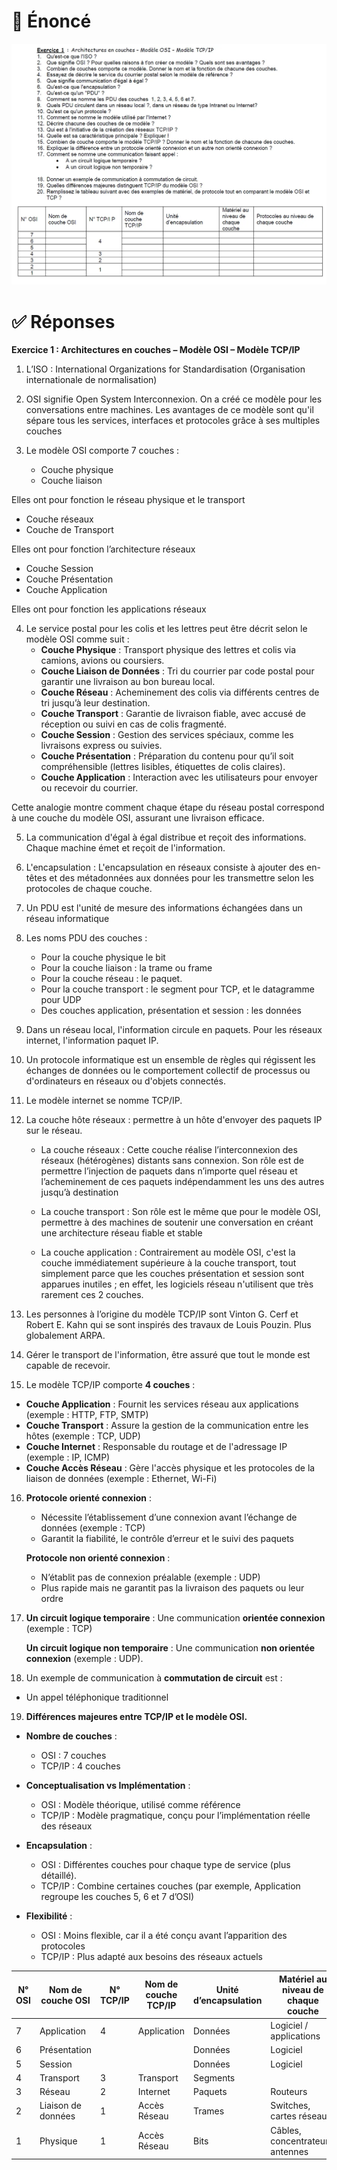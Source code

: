 # 📝 Énoncé

![alt text](Images/Enonce.png)

# ✅ Réponses

**Exercice 1 : Architectures en couches – Modèle OSI – Modèle TCP/IP**

1. L’ISO : International Organizations for Standardisation (Organisation internationale de normalisation)  
   
2. OSI signifie Open System Interconnexion. On a créé ce modèle pour les conversations entre machines. Les avantages de ce modèle sont qu'il sépare tous les services, interfaces et protocoles grâce à ses multiples couches  
   
3. Le modèle OSI comporte 7 couches :
    - Couche physique
    - Couche liaison

Elles ont pour fonction le réseau physique et le transport

- Couche réseaux
- Couche de Transport

Elles ont pour fonction l’architecture réseaux

- Couche Session
- Couche Présentation
- Couche Application

Elles ont pour fonction les applications réseaux  

4. Le service postal pour les colis et les lettres peut être décrit selon le modèle OSI comme suit :
    - **Couche Physique** : Transport physique des lettres et colis via camions, avions ou coursiers.
    - **Couche Liaison de Données** : Tri du courrier par code postal pour garantir une livraison au bon bureau local.
    - **Couche Réseau** : Acheminement des colis via différents centres de tri jusqu’à leur destination.
    - **Couche Transport** : Garantie de livraison fiable, avec accusé de réception ou suivi en cas de colis fragmenté.
    - **Couche Session** : Gestion des services spéciaux, comme les livraisons express ou suivies.
    - **Couche Présentation** : Préparation du contenu pour qu’il soit compréhensible (lettres lisibles, étiquettes de colis claires).
    - **Couche Application** : Interaction avec les utilisateurs pour envoyer ou recevoir du courrier.

Cette analogie montre comment chaque étape du réseau postal correspond à une couche du modèle OSI, assurant une livraison efficace.

5.  La communication d'égal à égal distribue et reçoit des informations. Chaque machine émet et reçoit de l'information.  
   
6. L'encapsulation : L'encapsulation en réseaux consiste à ajouter des en-têtes et des métadonnées aux données pour les transmettre selon les protocoles de chaque couche.  
   
7. Un PDU est l'unité de mesure des informations échangées dans un réseau informatique  

8. Les noms PDU des couches :
    - Pour la couche physique le bit
    - Pour la couche liaison : la trame ou frame
    - Pour la couche réseau : le paquet.
    - Pour la couche transport : le segment pour TCP, et le datagramme pour UDP
    - Des couches application, présentation et session : les données  


9.  Dans un réseau local, l'information circule en paquets. Pour les réseaux internet, l'information paquet IP.  

10. Un protocole informatique est un ensemble de règles qui régissent les échanges de données ou le comportement collectif de processus ou d'ordinateurs en réseaux ou d'objets connectés.  

11. Le modèle internet se nomme TCP/IP.
12. La couche hôte réseaux : permettre à un hôte d'envoyer des paquets IP sur le réseau.  
    - La couche réseaux : Cette couche réalise l’interconnexion des réseaux (hétérogènes) distants sans connexion. Son rôle est de permettre l’injection de paquets dans n’importe quel réseau et l’acheminement de ces paquets indépendamment les uns des autres jusqu’à destination  
  
    - La couche transport : Son rôle est le même que pour le modèle OSI, permettre à des machines de soutenir une conversation en créant une architecture réseau fiable et stable  
  
    - La couche application : Contrairement au modèle OSI, c'est la couche immédiatement supérieure à la couche transport, tout simplement parce que les couches présentation et session sont apparues inutiles ; en effet, les logiciels réseau n'utilisent que très rarement ces 2 couches.  

13. Les personnes à l’origine du modèle TCP/IP sont Vinton G. Cerf et Robert E. Kahn qui se sont inspirés des travaux de Louis Pouzin. Plus globalement ARPA.  


14. Gérer le transport de l'information, être assuré que tout le monde est capable de recevoir.

15. Le modèle TCP/IP comporte **4 couches** :
- **Couche Application** : Fournit les services réseau aux applications (exemple : HTTP, FTP, SMTP)
- **Couche Transport** : Assure la gestion de la communication entre les hôtes (exemple : TCP, UDP)
- **Couche Internet** : Responsable du routage et de l'adressage IP (exemple : IP, ICMP)
- **Couche Accès Réseau** : Gère l'accès physique et les protocoles de la liaison de données (exemple : Ethernet, Wi-Fi) 


16. **Protocole orienté connexion** :
    - Nécessite l’établissement d’une connexion avant l’échange de données (exemple : TCP)
    - Garantit la fiabilité, le contrôle d’erreur et le suivi des paquets

    **Protocole non orienté connexion** :

    - N’établit pas de connexion préalable (exemple : UDP)
    - Plus rapide mais ne garantit pas la livraison des paquets ou leur ordre


17. **Un circuit logique temporaire** : Une communication **orientée connexion** (exemple : TCP)

    **Un circuit logique non temporaire** : Une communication **non orientée connexion** (exemple : UDP).
18. Un exemple de communication à **commutation de circuit** est :
- Un appel téléphonique traditionnel  

19. **Différences majeures entre TCP/IP et le modèle OSI.**  
    
- **Nombre de couches** :
    - OSI : 7 couches
    - TCP/IP : 4 couches 
  
- **Conceptualisation vs Implémentation** :
    - OSI : Modèle théorique, utilisé comme référence
    - TCP/IP : Modèle pragmatique, conçu pour l’implémentation réelle des réseaux

- **Encapsulation** :
    - OSI : Différentes couches pour chaque type de service (plus détaillé).
    - TCP/IP : Combine certaines couches (par exemple, Application regroupe les couches 5, 6 et 7 d’OSI)

- **Flexibilité** :
    - OSI : Moins flexible, car il a été conçu avant l’apparition des protocoles
    - TCP/IP : Plus adapté aux besoins des réseaux actuels

| N° OSI | Nom de couche OSI   | N° TCP/IP | Nom de couche TCP/IP | Unité d’encapsulation | Matériel au niveau de chaque couche | Protocoles au niveau de chaque couche |
|--------|----------------------|-----------|-----------------------|-----------------------|-------------------------------------|---------------------------------------|
| 7      | Application          | 4         | Application           | Données               | Logiciel / applications             | HTTP, FTP, SMTP                       |
| 6      | Présentation         |           |                       | Données               | Logiciel                            | SSL/TLS                               |
| 5      | Session              |           |                       | Données               | Logiciel                            | NetBIOS                               |
| 4      | Transport            | 3         | Transport             | Segments              |                                     | TCP, UDP                              |
| 3      | Réseau               | 2         | Internet              | Paquets               | Routeurs                            | IP, ICMP                              |
| 2      | Liaison de données   | 1         | Accès Réseau          | Trames                | Switches, cartes réseau             | Ethernet, Wi-Fi                       |
| 1      | Physique             | 1         | Accès Réseau          | Bits                  | Câbles, concentrateurs, antennes    | USB, Bluetooth                        |
